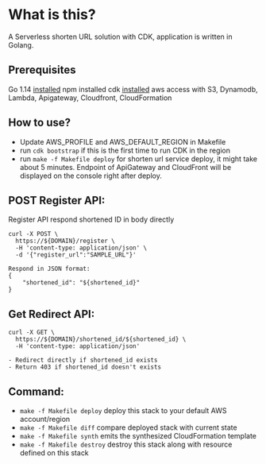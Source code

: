 # What is this?

A Serverless shorten URL solution with CDK, application is written in Golang.

## Prerequisites
Go 1.14 [installed](https://golang.org/doc/install)
npm installed
cdk [installed](https://docs.aws.amazon.com/cdk/latest/guide/work-with-cdk-typescript.html)
aws access with S3, Dynamodb, Lambda, Apigateway, Cloudfront, CloudFormation

## How to use?
 * Update AWS_PROFILE and AWS_DEFAULT_REGION in Makefile
 * run `cdk bootstrap` if this is the first time to run CDK in the region
 * run `make -f Makefile deploy` for shorten url service deploy, it might take about 5 minutes. Endpoint of ApiGateway and CloudFront will be displayed on the console right after deploy.

## POST Register API:
Register API respond shortened ID in body directly
```
curl -X POST \
  https://${DOMAIN}/register \
  -H 'content-type: application/json' \
  -d '{"register_url":"SAMPLE_URL"}'
```
```
Respond in JSON format:
{
    "shortened_id": "${shortened_id}"
}
```
## Get Redirect API:
```
curl -X GET \
  https://${DOMAIN}/shortened_id/${shortened_id} \
  -H 'content-type: application/json'
```
```
- Redirect directly if shortened_id exists
- Return 403 if shortened_id doesn't exists
```

## Command:
 * `make -f Makefile deploy`      deploy this stack to your default AWS account/region
 * `make -f Makefile diff`        compare deployed stack with current state
 * `make -f Makefile synth`       emits the synthesized CloudFormation template
 * `make -f Makefile destroy`     destroy this stack along with resource defined on this stack

